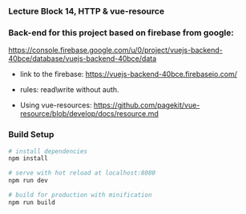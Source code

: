 ### Lecture Block 14, HTTP & vue-resource

### Back-end for this project based on firebase from google:
https://console.firebase.google.com/u/0/project/vuejs-backend-40bce/database/vuejs-backend-40bce/data

* link to the firebase: https://vuejs-backend-40bce.firebaseio.com/
* rules: read\write without auth.

* Using vue-resources:
https://github.com/pagekit/vue-resource/blob/develop/docs/resource.md

### Build Setup

``` bash
# install dependencies
npm install

# serve with hot reload at localhost:8080
npm run dev

# build for production with minification
npm run build
```
